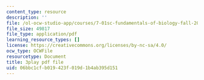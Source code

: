 ```yaml
---
content_type: resource
description: ''
file: /ol-ocw-studio-app/courses/7-01sc-fundamentals-of-biology-fall-2011/06bbc1cfb019423f019d1b4ab395d151_9dHBTckFvME.pdf
file_size: 49817
file_type: application/pdf
learning_resource_types: []
license: https://creativecommons.org/licenses/by-nc-sa/4.0/
ocw_type: OCWFile
resourcetype: Document
title: 3play pdf file
uid: 06bbc1cf-b019-423f-019d-1b4ab395d151
---
```

